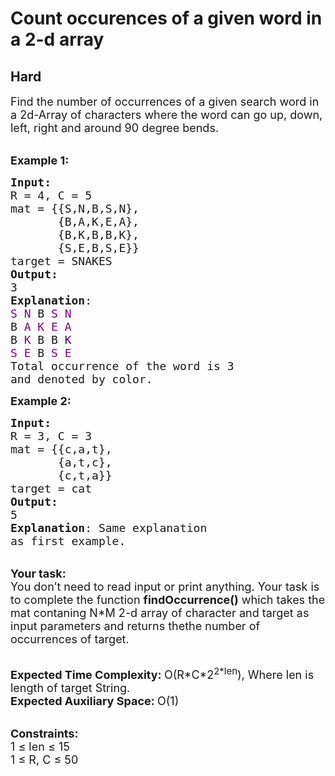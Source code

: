 # Count occurences of a given word in a 2-d array
## Hard 
<div class="problem-statement">
                <p></p><p><span style="font-size:18px">Find the number of occurrences of a given search word in&nbsp; a 2d-Array of characters where the word can go up, down, left, right and around 90 degree bends.</span></p>

<p><br>
<span style="font-size:18px"><strong>Example 1:</strong></span></p>

<pre><span style="font-size:18px"><strong>Input: 
</strong>R = 4, C = 5
mat = {{S,N,B,S,N},
       {B,A,K,E,A},
&nbsp;      {B,K,B,B,K},
       {S,E,B,S,E}}
target = SNAKES
<strong>Output:</strong>
3
<strong>Explanation</strong>: 
<span style="color:#800080">S</span> <span style="color:#800080">N</span> B <span style="color:#800080">S N</span>
B <span style="color:#800080">A K E</span> <span style="color:#800080">A</span>
B <span style="color:#800080">K</span> B B <span style="color:#4B0082">K</span>
<span style="color:#800080">S E</span> B <span style="color:#800080">S E</span>
Total occurrence of the word is 3
and denoted by color.</span>
</pre>

<p><span style="font-size:18px"><strong>Example 2:</strong></span></p>

<pre><span style="font-size:18px"><strong>Input:</strong>
R = 3, C = 3 
mat = {{c,a,t},
&nbsp;      {a,t,c},
&nbsp;      {c,t,a}}
target = cat
<strong>Output:</strong>
5
<strong>Explanation</strong>: Same explanation
as first example.</span>
</pre>

<p><br>
<span style="font-size:18px"><strong>Your task:</strong><br>
You don’t need to read input or print anything. Your task is to complete the function&nbsp;<strong>findOccurrence()</strong>&nbsp;which takes the mat&nbsp;contaning N*M 2-d array of character&nbsp;and target as input parameters and returns thethe number of occurrences of target.</span></p>

<p><br>
<span style="font-size:18px"><strong>Expected Time Complexity: </strong>O(R*C*2<sup>2*len</sup>), Where len is length of target String.<br>
<strong>Expected Auxiliary Space:&nbsp;</strong>O(1)</span></p>

<p><br>
<span style="font-size:18px"><strong>Constraints:</strong><br>
1 ≤ len&nbsp;≤ 15<br>
1 ≤ R, C&nbsp;≤ 50</span></p>
 <p></p>
            </div>